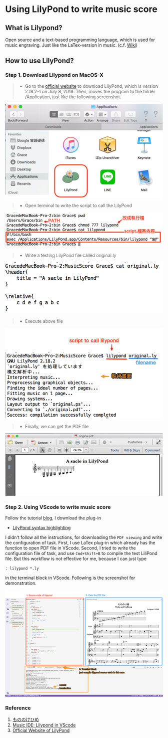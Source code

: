 # Using LilyPond to write music score

## What is Lilypond?
Open source and a text-based programming language, which is used for music engraving. Just like the LaTex-version in music. (c.f. [Wiki][1])

[1]: https://en.wikipedia.org/wiki/LilyPond

## How to use LilyPond?
### Step 1. Download Lilypond on MacOS-X
>* Go to the [official website][2] to download LilyPond, which is version 2.18.2-1 on July 8, 2018. Then, moves the program to the folder /Application, just like the following screenshot. 

![Fig1][fig1]

>* Open terminal to write the script to call the LilyPond

![Fig2][fig2]

>* Write a testing LilyPond file called original.ly 

![Fig3][fig3]

>* Execute above file 

![Fig4][fig4]

>* Finally, we can get the PDF file

![Fig5][fig5]

[2]: http://lilypond.org/doc/v2.18/Documentation/web/macos-x

[fig1]: ./aux/fig1.png  
[fig2]: ./aux/fig2.png 
[fig3]: ./aux/fig3.png 
[fig4]: ./aux/fig4.png 
[fig5]: ./aux/fig5.png 
[fig6]: ./aux/fig6.png 

### Step 2. Using VScode to write music score

 Follow the tutorial [blog][3], I download the plug-in <br />
   
* [LilyPond syntax highlighting][4]

I didn't follow all the instructions, for downloading the `PDF viewing` and write the configuration of task. First, I use LaTex plug-in which already has the function to open PDF file in VScode. Second, I tried to write the configuration file of task, and use `Cmd+Shift+B` to compile the test LiliPond file. But this workflow is not effective for me, because I can just type 

    : lilypond *.ly

in the terminal block in VScode. Following is the screenshot for demonstration. 

![Fig6][fig6]



[3]: https://blog.anonymous-function.net/2017/10/24/music-ide-lilypond-in-visual-studio-code/

[4]: https://marketplace.visualstudio.com/items?itemName=truefire.lilypond
[fig6]: https://github.com/HHChuang/MusicScore_Mononoke_Hime/blob/master/Fig/Screen%20Shot%202018-07-08%20at%2012.52.14%20PM.png


### Reference 
1. [もののけひめ][ref1]
2. [Music IDE: Lilypond in VScode][ref2]
3. [Official Website of LilyPond][ref3]


[ref1]: http://www.gangqinpu.com/html/19472.htm
[ref2]: https://blog.anonymous-function.net/2017/10/24/music-ide-lilypond-in-visual-studio-code/
[ref3]: http://lilypond.org/doc/v2.18/Documentation/learning/index.html

